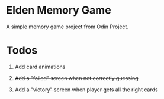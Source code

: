 # Elden Memory Game
A simple memory game project from Odin Project.

# Todos
1) Add card animations

2) ~~Add a "failed" screen when not correctly guessing~~

3) ~~Add a "victory" screen when player gets all the right cards~~
